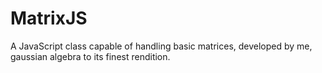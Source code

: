 # MatrixJS
A JavaScript class capable of handling basic matrices, developed by me, gaussian algebra to its finest rendition.
